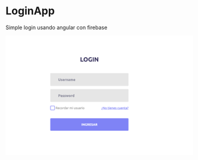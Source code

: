 # LoginApp

Simple login usando angular con firebase

![Alt text](/src/assets/demo.png?raw=true "Optional title")
